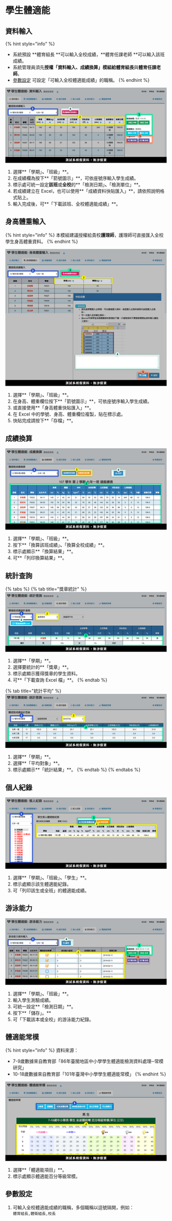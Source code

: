 # 學生體適能

## 資料輸入

{% hint style="info" %}
* 系統預設 **體育組長 **可以輸入全校成績，**體育任課老師 **可以輸入該班成績。
* 系統管理員須先**授權「資料輸入、成績換算」**模組給**體育組長**與**體育任課老師**。
* [參數設定](sheng-neng.md#ding) 可設定「可輸入全校體適能成績」的職稱。
{% endhint %}

![](../.gitbook/assets/input.png)

1. 選擇**「學期」**、**「班級」**。
2. 在成績欄為按下**「箭號圖示」**，可依座號序輸入學生成績。
3. 標示處可統一設定**該班**或**全校**的**「檢測日期」**、**「檢測單位」**。
4. 若成績建立在 Excel，也可以使用**「成績資料快貼匯入」**，請依照說明格式貼上。
5. 輸入完成後，可**「下載該班、全校體適能成績」**。

## 身高體重輸入

{% hint style="info" %}
本模組建議授權給貴校**護理師**，護理師可直接匯入全校學生身高體重資料。
{% endhint %}

![](../.gitbook/assets/weight-height.png)

1. 選擇**「學期」**、**「班級」**。
2. 在身高、體重欄位按下**「箭號圖示」**，可依座號序輸入學生成績。
3. 或直接使用**「身高體重快貼匯入」**。
4. 在 Excel 中的學號、身高、體重欄位複製，貼在標示處。
5. 快貼完成請按下**「存檔」**。

## 成績換算

![](../.gitbook/assets/count.png)

1. 選擇**「學期」**、**「班級」**。
2. 按下**「換算該班成績」**、**「換算全校成績」**。
3. 標示處顯示**「換算結果」**。
4. 可**「列印換算結果」**。

## 統計查詢

{% tabs %}
{% tab title="獎章統計" %}
![](../.gitbook/assets/query1.png)

1. 選擇**「學期」**。
2. 選擇要統計的**「獎章」**。
3. 標示處顯示獲得獎章的學生資料。
4. 可**「下載查詢 Excel 檔」**。
{% endtab %}

{% tab title="統計平均" %}
![](../.gitbook/assets/query2.png)

1. 選擇**「學期」**。
2. 選擇**「平均對象」**。
3. 標示處顯示**「統計結果」**。
{% endtab %}
{% endtabs %}

## 個人紀錄

![](<../.gitbook/assets/record (1).png>)

1. 選擇**「學期」**、**「班級」**、**「學生」**。
2. 標示處顯示該生體適能紀錄。
3. 可「列印該生或全班」的體適能成績。

## 游泳能力

![](../.gitbook/assets/swim.png)

1. 選擇**「學期」**、**「班級」**。
2. 輸入學生測驗成績。
3. 可統一設定**「檢測日期」**。
4. 按下**「儲存」。**
5. 可「下載該本或全校」的游泳能力紀錄。

## 體適能常模

{% hint style="info" %}
資料來源：

* 7-9歲數據來自教育部「86年臺閩地區中小學學生體適能檢測資料處理─常模研究」
* 10-18歲數據來自教育部「101年臺灣中小學學生體適能常模」
{% endhint %}

![](../.gitbook/assets/model.png)

1. 選擇**「體適能項目」**。
2. 標示處顯示體適能百分等級常模。

## 參數設定

1. 可輸入全校體適能成績的職稱，多個職稱以逗號隔開，例如：\
   `體育組長,體衛組長,校長`
